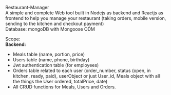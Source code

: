 Restaurant-Manager  
A simple and complete Web tool built in Nodejs as backend and Reactjs as frontend to help you manage your restaurant (taking orders, mobile version, sending to the kitchen and checkout payment)            
Database: mongoDB with Mongoose ODM     
       
Scope:  
**Backend:**  
 - Meals table (name, portion, price)  
 - Users table (name, phone, birthday)  
 - Jwt authentication table (for employees)  
 - Orders table related to each user (order_number, status (open, in kitchen, ready, paid), userObject or just User_id, Meals object with all the things the User ordered, totalPrice, date)  
 - All CRUD functions for Meals, Users and Orders.  
